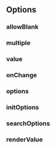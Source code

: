 ## Options
### allowBlank
### multiple
### value
### onChange
### options

### initOptions
### searchOptions
### renderValue
